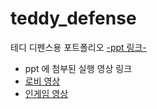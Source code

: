 # teddy_defense
테디 디펜스용 포트폴리오
<a href ="https://github.com/hongjinho/teddy_defense/blob/master/%ED%85%8C%EB%94%94%20%EB%94%94%ED%8E%9C%EC%8A%A4%20(%ED%94%84%EB%A1%9C%EA%B7%B8%EB%9E%98%EB%A8%B8)%20.pdf">-ppt 링크-</a>


- ppt 에 첨부된 실행 영상 링크</br>
- <a href="https://www.youtube.com/watch?v=Oh2oNC6n2Qo">로비 영상</a></br>
- <a href="https://www.youtube.com/watch?v=83rERJuYLsE">인게임 영상</a>
